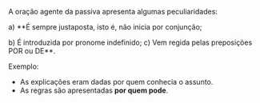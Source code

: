 
A oração agente da passiva apresenta algumas peculiaridades: 

a) **É sempre justaposta, isto é, não inicia por conjunção; 

b) É introduzida por pronome indefinido; 
c) Vem regida pelas preposições POR ou DE**. 

Exemplo: 
- As explicações eram dadas por quem conhecia o assunto.
- As regras são apresentadas **por quem pode**.



